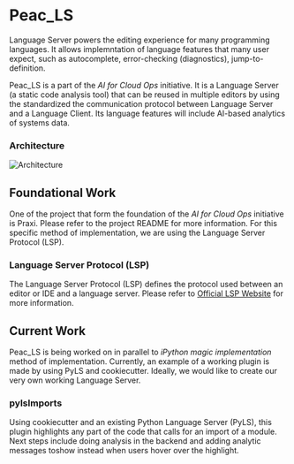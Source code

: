 # Peac_LS
Language Server powers the editing experience for many programming languages. It allows implemntation of language features that many user expect, such as autocomplete, error-checking (diagnostics), jump-to-definition.

Peac_LS is a part of the *AI for Cloud Ops* initiative. It is a Language Server (a static code analysis tool) that can be reused in multiple editors by using the standardized the communication protocol between Language Server and a Language Client. Its language features will include AI-based analytics of systems data. 

### Architecture
![Architecture](https://user-images.githubusercontent.com/65934595/161632251-774f106a-1f0d-43f0-8eff-660484197c90.png)

## Foundational Work
One of the project that form the foundation of the *AI for Cloud Ops* initiative is Praxi. Please refer to the project README for more information. For this specific method of implementation, we are using the Language Server Protocol (LSP).

### Language Server Protocol (LSP)
The Language Server Protocol (LSP) defines the protocol used between an editor or IDE and a language server. Please refer to [Official LSP Website](https://microsoft.github.io/language-server-protocol/) for more information.

## Current Work
Peac_LS is being worked on in parallel to *iPython magic implementation* method of implementation. Currently, an example of a working plugin is made by using PyLS and cookiecutter. Ideally, we would like to create our very own working Language Server.

### pylsImports
Using cookiecutter and an existing Python Language Server (PyLS), this plugin highlights any part of the code that calls for an import of a module. Next steps include doing analysis in the backend and adding analytic messages toshow instead when users hover over the highlight.